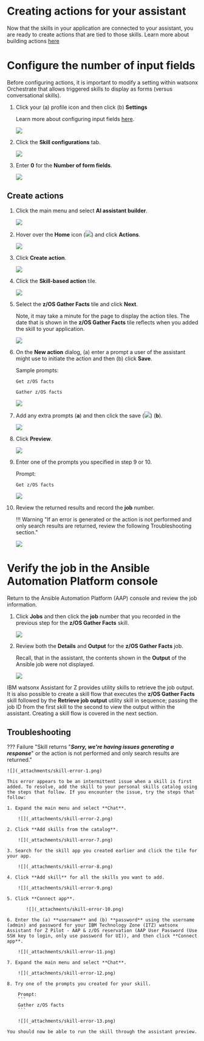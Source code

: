 # Creating actions for your assistant
Now that the skills in your application are connected to your assistant, you are ready to create actions that are tied to those skills. Learn more about building actions <a href="https://www.ibm.com/docs/en/watsonx/watson-orchestrate/current?topic=assistants-building-your-ai-assistant-actions" target="_blank">here</a>

# Configure the number of input fields
Before configuring actions, it is important to modify a setting within watsonx Orchestrate that allows triggered skills to display as forms (versus conversational skills). 

1. Click your (a) profile icon and then click (b) **Settings**

    Learn more about configuring input fields <a href="https://www.ibm.com/docs/en/watsonx/watson-orchestrate/current?topic=actions-defining-how-interact-skill-in-conversation#configuring-multi-turn-conversations" target="_blank">here</a>.

    ![](_attachments/skillsConfig0.png)

2. Click the **Skill configurations** tab.

    ![](_attachments/skillsConfig1.png)

3. Enter **0** for the **Number of form fields**.

    ![](_attachments/skillsConfig2.png)

## Create actions
1. Click the main menu and select **AI assistant builder**.

    ![](_attachments/createActions0.png)

2. Hover over the **Home** icon (![](_attachments/homeIcon.png)) and click **Actions**.

    ![](_attachments/createActions1.png)

3. Click **Create action**.

    ![](_attachments/createActions2.png)

4. Click the **Skill-based action** tile.

    ![](_attachments/createActions3.png)

5. Select the **z/OS Gather Facts** tile and click **Next**.

    Note, it may take a minute for the page to display the action tiles. The date that is shown in the **z/OS Gather Facts** tile reflects when you added the skill to your application.

    ![](_attachments/createActions4.png)

6. On the **New action** dialog, (a) enter a prompt a user of the assistant might use to initiate the action and then (b) click **Save**.

    Sample prompts:

    ```
    Get z/OS facts
    ```

    ```
    Gather z/OS facts
    ```

    ![](_attachments/createActions5.png)

7.  Add any extra prompts (**a**) and then click the save (![](_attachments/diskIcon.png)) (**b**).

    ![](_attachments/createActions6.png)

8.  Click **Preview**.

    ![](_attachments/createActions7.png)

9.  Enter one of the prompts you specified in step 9 or 10.

    Prompt:
    ```
    Get z/OS facts
    ```

    ![](_attachments/createActions8.png)

10. Review the returned results and record the **job** number.
 
    !!! Warning "If an error is generated or the action is not performed and only search results are returned, review the following Troubleshooting section."       

    ![](_attachments/createActions9.png)

# Verify the job in the Ansible Automation Platform console
Return to the Ansible Automation Platform (AAP) console and review the job information.

1. Click **Jobs** and then click the **job** number that you recorded in the previous step for the **z/OS Gather Facts** skill.

    ![](_attachments/createActions10.png)

2. Review both the **Details** and **Output** for the **z/OS Gather Facts** job.

    Recall, that in the assistant, the contents shown in the **Output** of the Ansible job were not displayed. 

    ![](_attachments/createActions10-b.png)
 
IBM watsonx Assistant for Z provides utility skills to retrieve the job output. It is also possible to create a skill flow that executes the **z/OS Gather Facts** skill followed by the **Retrieve job output** utility skill in sequence; passing the job ID from the first skill to the second to view the output within the assistant. Creating a skill flow is covered in the next section.

## Troubleshooting

??? Failure "Skill returns "***Sorry, we're having issues generating a response***" or the action is not performed and only search results are returned."

    ![](_attachments/skill-error-1.png)

    This error appears to be an intermittent issue when a skill is first added. To resolve, add the skill to your personal skills catalog using the steps that follow. If you encounter the issue, try the steps that follow:

    1. Expand the main menu and select **Chat**.
   
        ![](_attachments/skill-error-2.png)

    2. Click **Add skills from the catalog**.
   
        ![](_attachments/skill-error-7.png)

    3. Search for the skill app you created earlier and click the tile for your app.
   
        ![](_attachments/skill-error-8.png)
    
    4. Click **Add skill** for all the skills you want to add.

        ![](_attachments/skill-error-9.png)

    5. Click **Connect app**.
   
           ![](_attachments/skill-error-10.png)

    6. Enter the (a) **username** and (b) **password** using the username (admin) and password for your IBM Technology Zone (ITZ) watsonx Assistant for Z Pilot - AAP & z/OS reservation (AAP User Password (Use SSH key to login, only use password for UI)), and then click **Connect app**.

        ![](_attachments/skill-error-11.png) 

    7. Expand the main menu and select **Chat**.

        ![](_attachments/skill-error-12.png) 
    
    8. Try one of the prompts you created for your skill.

        Prompt:
        ```
        Gather z/OS facts
        ```

        ![](_attachments/skill-error-13.png) 

    You should now be able to run the skill through the assistant preview.